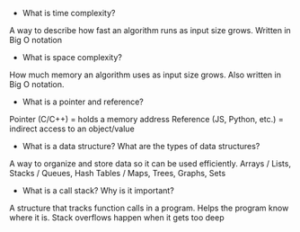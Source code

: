- What is time complexity?

A way to describe how fast an algorithm runs as input size grows.
Written in Big O notation

- What is space complexity?

How much memory an algorithm uses as input size grows. Also written in Big O notation.

- What is a pointer and reference?

Pointer (C/C++) = holds a memory address
Reference (JS, Python, etc.) = indirect access to an object/value

- What is a data structure? What are the types of data structures?

A way to organize and store data so it can be used efficiently.
Arrays / Lists, Stacks / Queues, Hash Tables / Maps, Trees, Graphs, Sets

- What is a call stack? Why is it important?

A structure that tracks function calls in a program. Helps the program know where it is. Stack overflows happen when it gets too deep